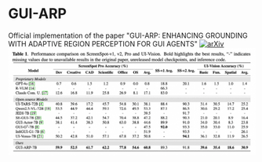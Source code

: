 # GUI-ARP
Official implementation of the paper "GUI-ARP: ENHANCING GROUNDING WITH ADAPTIVE REGION PERCEPTION FOR GUI AGENTS"
[![arXiv](https://img.shields.io/badge/arXiv-2509.15532-b31b1b.svg)](https://arxiv.org/abs/2509.15532)
![image](assets/main_results.png)
